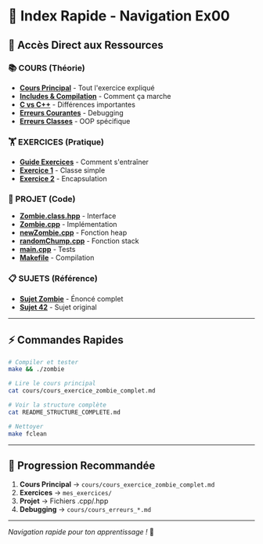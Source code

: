 # 🚀 Index Rapide - Navigation Ex00

## 🎯 Accès Direct aux Ressources

### **📚 COURS (Théorie)**
- **[Cours Principal](cours/cours_exercice_zombie_complet.md)** - Tout l'exercice expliqué
- **[Includes & Compilation](cours/cours_includes_et_compilation.md)** - Comment ça marche
- **[C vs C++](cours/cours_difference_c_cpp_structures.md)** - Différences importantes
- **[Erreurs Courantes](cours/cours_erreurs_debutant.md)** - Debugging
- **[Erreurs Classes](cours/cours_erreurs_courantes_classes.md)** - OOP spécifique

### **🏋️ EXERCICES (Pratique)**
- **[Guide Exercices](mes_exercices/README_EXERCICES.md)** - Comment s'entraîner
- **[Exercice 1](mes_exercices/SUJET_exercice_01.md)** - Classe simple
- **[Exercice 2](mes_exercices/SUJET_exercice_02.md)** - Encapsulation

### **🎯 PROJET (Code)**
- **[Zombie.class.hpp](Zombie.class.hpp)** - Interface
- **[Zombie.cpp](Zombie.cpp)** - Implémentation
- **[newZombie.cpp](newZombie.cpp)** - Fonction heap
- **[randomChump.cpp](randomChump.cpp)** - Fonction stack
- **[main.cpp](main.cpp)** - Tests
- **[Makefile](Makefile)** - Compilation

### **📋 SUJETS (Référence)**
- **[Sujet Zombie](SUJET_exercice_zombie.md)** - Énoncé complet
- **[Sujet 42](sujet_01.md)** - Sujet original

---

## ⚡ Commandes Rapides

```bash
# Compiler et tester
make && ./zombie

# Lire le cours principal
cat cours/cours_exercice_zombie_complet.md

# Voir la structure complète
cat README_STRUCTURE_COMPLETE.md

# Nettoyer
make fclean
```

---

## 🎯 Progression Recommandée

1. **Cours Principal** → `cours/cours_exercice_zombie_complet.md`
2. **Exercices** → `mes_exercices/`
3. **Projet** → Fichiers .cpp/.hpp
4. **Debugging** → `cours/cours_erreurs_*.md`

---

*Navigation rapide pour ton apprentissage !* 🚀 